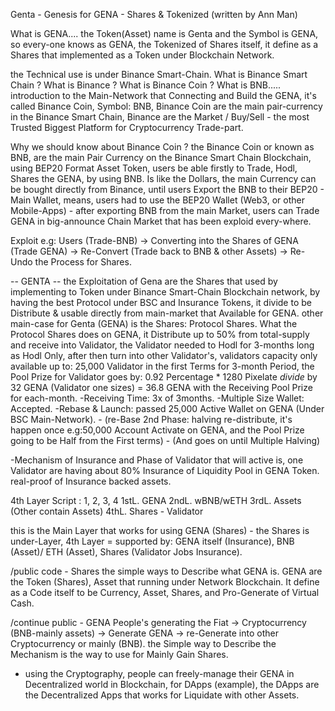 Genta - Genesis for GENA - Shares & Tokenized (written by Ann Man)

What is GENA.... the Token(Asset) name is Genta and the Symbol is GENA, so every-one knows as GENA, the Tokenized of Shares itself, it define as a Shares that implemented as a Token under Blockchain Network.

the Technical use is under Binance Smart-Chain. What is Binance Smart Chain ? What is Binance ? What is Binance Coin ? What is BNB.....
introduction to the Main-Network that Connecting and Build the GENA, it's called Binance Coin, Symbol: BNB, Binance Coin are the main pair-currency in the Binance Smart Chain, Binance are the Market / Buy/Sell - the most Trusted Biggest Platform for Cryptocurrency Trade-part.

Why we should know about Binance Coin ? the Binance Coin or known as BNB, are the main Pair Currency on the Binance Smart Chain Blockchain, using BEP20 Format Asset Token, users be able firstly to Trade, Hodl, Shares the GENA, by using BNB. Is like the Dollars, the main Currency can be bought directly from Binance, until users Export the BNB to their BEP20 - Main Wallet, means, users had to use the BEP20 Wallet (Web3, or other Mobile-Apps) - after exporting BNB from the main Market, users can Trade GENA in big-announce Chain Market that has been exploid every-where.

Exploit e.g: Users (Trade-BNB) -> Converting into the Shares of GENA (Trade GENA) -> Re-Convert (Trade back to BNB & other Assets) -> Re-Undo the Process for Shares.

 -- GENTA -- 
the Exploitation of Gena are the Shares that used by implementing to Token under Binance Smart-Chain Blockchain network, by having the best Protocol under BSC and Insurance Tokens, it divide to be Distribute & usable directly from main-market that Available for GENA. 
other main-case for Genta (GENA) is the Shares: Protocol Shares. What the Protocol Shares does on GENA, it Distribute up to 50% from total-supply and receive into Validator, the Validator needed to Hodl for 3-months long as Hodl Only, after then turn into other Validator's, validators capacity only available up to: 25,000 Validator in the first Terms for 3-month Period, the Pool Prize for Validator goes by: 0.92 Percentage * 1280 Pixelate *divide* by 32 GENA (Validator one sizes) = 36.8 GENA with the Receiving Pool Prize for each-month.
-Receiving Time: 3x of 3months.
-Multiple Size Wallet: Accepted.
-Rebase & Launch: passed 25,000 Active Wallet on GENA (Under BSC Main-Network). - (re-Base 2nd Phase: halving re-distribute, it's happen once e.g:50,000 Account Activate on GENA, and the Pool Prize going to be Half from the First terms) - (And goes on until Multiple Halving)

-Mechanism of Insurance and Phase of Validator that will active is, one Validator are having about 80% Insurance of Liquidity Pool in GENA Token.
real-proof of Insurance backed assets.

4th Layer Script : 1, 2, 3, 4
1stL. GENA
2ndL. wBNB/wETH
3rdL. Assets (Other contain Assets)
4thL. Shares - Validator

this is the Main Layer that works for using GENA (Shares) - the Shares is under-Layer, 4th Layer = supported by: GENA itself (Insurance), BNB (Asset)/ ETH (Asset), Shares (Validator Jobs Insurance).

/public code - Shares 
the simple ways to Describe what GENA is. GENA are the Token (Shares), Asset that running under Network Blockchain. It define as a Code itself to be Currency, Asset, Shares, and Pro-Generate of Virtual Cash.

/continue public - GENA
People's generating the Fiat -> Cryptocurrency (BNB-mainly assets) -> Generate GENA -> re-Generate into other Cryptocurrency or mainly (BNB).
the Simple way to Describe the Mechanism is the way to use for Mainly Gain Shares.
- using the Cryptography, people can freely-manage their GENA in Decentralized world in Blockchain, for DApps (example), the DApps are the Decentralized Apps that works for Liquidate with other Assets. 
